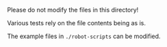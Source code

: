 Please do not modify the files in this directory!

Various tests rely on the file contents being as is.

The example files in `./robot-scripts` can be modified.
